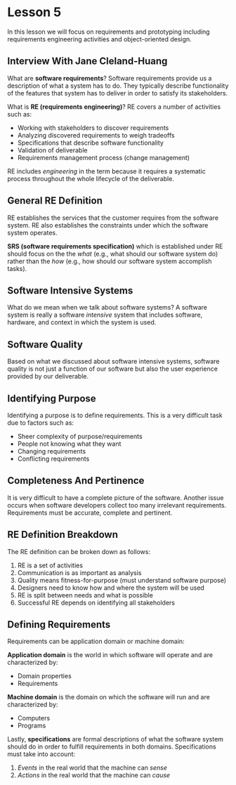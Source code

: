 # Lesson 5

In this lesson we will focus on requirements and prototyping including requirements engineering activities and object-oriented design.

## Interview With Jane Cleland-Huang

What are **software requirements**? Software requirements provide us a description of what a system has to do. They typically describe functionality of the features that system has to deliver in order to satisfy its stakeholders.

What is **RE (requirements engineering)**? RE covers a number of activities such as:

- Working with stakeholders to discover requirements
- Analyzing discovered requirements to weigh tradeoffs
- Specifications that describe software functionality
- Validation of deliverable
- Requirements management process (change management)

RE includes _engineering_ in the term because it requires a systematic process throughout the whole lifecycle of the deliverable.

## General RE Definition

RE establishes the services that the customer requires from the software system. RE also establishes the constraints under which the software system operates.

**SRS (software requirements specification)** which is established under RE should focus on the the _what_ (e.g., what should our software system do) rather than the _how_ (e.g., how should our software system accomplish tasks).

## Software Intensive Systems

What do we mean when we talk about software systems? A software system is really a software _intensive_ system that includes software, hardware, and context in which the system is used.

## Software Quality

Based on what we discussed about software intensive systems, software quality is not just a function of our software but also the user experience provided by our deliverable.

## Identifying Purpose

Identifying a purpose is to define requirements. This is a very difficult task due to factors such as:

- Sheer complexity of purpose/requirements
- People not knowing what they want
- Changing requirements
- Conflicting requirements

## Completeness And Pertinence

It is very difficult to have a complete picture of the software. Another issue occurs when software developers collect too many irrelevant requirements. Requirements must be accurate, complete and pertinent.

## RE Definition Breakdown

The RE definition can be broken down as follows:

1. RE is a set of activities
2. Communication is as important as analysis
3. Quality means fitness-for-purpose (must understand software purpose)
4. Designers need to know how and where the system will be used
5. RE is split between needs and what is possible
6. Successful RE depends on identifying all stakeholders

## Defining Requirements

Requirements can be application domain or machine domain:

**Application domain** is the world in which software will operate and are characterized by:

- Domain properties
- Requirements

**Machine domain** is the domain on which the software will run and are characterized by:

- Computers
- Programs

Lastly, **specifications** are formal descriptions of what the software system should do in order to fulfill requirements in both domains. Specifications must take into account:

1. _Events_ in the real world that the machine can _sense_
2. _Actions_ in the real world that the machine can _cause_
